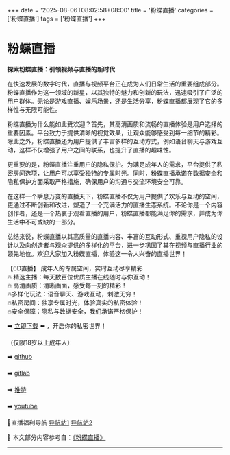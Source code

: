 +++
date = '2025-08-06T08:02:58+08:00'
title = '粉蝶直播'
categories = ['粉蝶直播']
tags = ['粉蝶直播']
+++

# 粉蝶直播

**探索粉蝶直播：引领视频与直播的新时代**

在快速发展的数字时代，直播与视频平台正在成为人们日常生活的重要组成部分。粉蝶直播作为这一领域的新星，以其独特的魅力和创新的玩法，迅速吸引了广泛的用户群体。无论是游戏直播、娱乐场景，还是生活分享，粉蝶直播都展现了它的多样性与无限可能性。

粉蝶直播为什么能如此受欢迎？首先，其高清画质和流畅的直播体验是用户选择的重要因素。平台致力于提供清晰的视觉效果，让观众能够感受到每一细节的精彩。除此之外，粉蝶直播还为用户提供了丰富多样的互动方式，例如语音聊天与游戏互动，这样不仅增强了用户之间的联系，也提升了直播的趣味性。

更重要的是，粉蝶直播注重用户的隐私保护。为满足成年人的需求，平台提供了私密房间选项，让用户可以享受独特的专属时光。同时，粉蝶直播承诺在数据安全和隐私保护方面采取严格措施，确保用户的沟通与交流环境安全可靠。

在这样一个瞬息万变的直播天下，粉蝶直播不仅为用户提供了欢乐与互动的空间，更通过不断创新和改进，塑造了一个充满活力的直播生态系统。不论你是一个内容创作者，还是一个热衷于观看直播的用户，粉蝶直播都能满足你的需求，并成为你生活中不可或缺的一部分。

总结来说，粉蝶直播以其高质量的直播内容、丰富的互动形式、重视用户隐私的设计以及向创造者与观众提供的多样化的平台，进一步巩固了其在视频与直播行业的领先地位。欢迎大家加入粉蝶直播，体验这一令人兴奋的直播世界！

【6D直播】
成年人的专属空间，实时互动尽享精彩  
🔥 精选主播：每天数百位优质主播在线随时与你互动！  
🔥 高清画质：清晰画面，感受每一刻的精彩！  
🔥多样化玩法：语音聊天、游戏互动，刺激无穷！  
🔥私密房间：独享专属时光，体验真实的私密体验！  
🔥安全保障：隐私与数据安全，我们承诺严格保护！  

➡️ [立即下载](https://down123.s3.ap-east-1.amazonaws.com/down/down.html?channelCode=blog) ⬅️ ，开启你的私密世界！  

（仅限18岁以上成年人）  

➡️ [github](https://aldult-live.github.io/)  

➡️ [gitlab](https://seo-09598d.gitlab.io/)  

➡️ [推特](https://x.com/wegame33)  

➡️ [youtube](https://www.youtube.com/@6Dlive)  

🔞直播福利导航 [导航站1](https://webstack-86085a.gitlab.io/) [导航站2](https://onlygit123-2.github.io/)


📘 本文部分内容参考自：[《粉蝶直播》](https://github.com/ttt25721/ttt)

---
